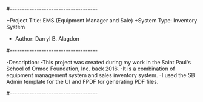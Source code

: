 #------------------------------------

+Project Title: EMS (Equipment Manager and Sale)
+System Type: Inventory System
+   Author: Darryl B. Alagdon

#------------------------------------

-Description:
-This project was created during my work in the Saint Paul's School of Ormoc Foundation, Inc. back 2016.
-It is a combination of equipment management system and sales inventory system.
-I used the SB Admin template for the UI and FPDF for generating PDF files.

#------------------------------------
